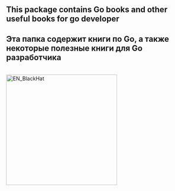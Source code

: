 <h2>This package contains Go books and other useful books for go developer</h2>

<h2>Эта папка содержит книги по Go, а также некоторые полезные книги для Go разработчика</h2>

</br>

<img src="https://images-na.ssl-images-amazon.com/images/I/91T20f8AJQL._AC_UL600_SR600,600_.jpg" alt="EN_BlackHat" height="300px">
  <a href="https://github.com/gh0st3e/UsefulGo/blob/main/Books/EN_BlackHat.pdf"/>
</img>
